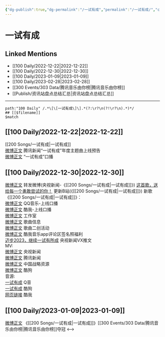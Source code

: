 ```yaml
---
{"dg-publish":true,"dg-permalink":"/一试有成","permalink":"/一试有成/","created":"2022-12-23T12:13:31.000+08:00","updated":"2023-04-10T15:29:13.326+08:00"}
---
```


# 一试有成

## Linked Mentions
- [[100 Daily/2022-12-22\|2022-12-22]]
- [[100 Daily/2022-12-30\|2022-12-30]]
- [[100 Daily/2023-01-09\|2023-01-09]]
- [[100 Daily/2023-02-28\|2023-02-28]]
- [[300 Events/303 Data/腾讯音乐由你榜\|腾讯音乐由你榜]]
- [[Publish/资讯站盘点总结汇总\|资讯站盘点总结汇总]]


---

```expander
path:"100 Daily" /.*\[\[一试有成\]\].*(?:\r?\n(?!\r?\n).*)*/
## [[$filename]]
$match
```
## [[100 Daily/2022-12-22\|2022-12-22]]
[[200 Songs/一试有成\|一试有成]]  
[微博正文](https://m.weibo.cn/2806170583/4849426398715447) 腾讯新闻“一试有成”年度主题曲上线预告  
[微博正文](https://m.weibo.cn/2806170583/4849423836254212) “一试有成”口播
## [[100 Daily/2022-12-30\|2022-12-30]]
[微博正文](https://m.weibo.cn/1736988591/4852309751768813) 转发微博(央视新闻-《[[200 Songs/一试有成\|一试有成]]》)
[这首歌，送给每一个勇敢尝试的你！](https://weibo.cn/sinaurl?u=https%3A%2F%2Fwww.bilibili.com%2Fvideo%2FBV1Kg411t7Rx%3Fbuvid%3DXYCEB41CBBEEB26E2EB689D435BBCB0522CD5%26is_story_h5%3Dfalse%26mid%3DIDfkmwdOSI52UhjS9cv%252BdA%253D%253D%26p%3D1%26share_from%3Dugc%26share_medium%3Dandroid%26share_plat%3Dandroid%26share_session_id%3D2b29f7cc-ac1b-4427-96b5-46b3e7b66861%26share_source%3DSINA%26share_tag%3Ds_i%26timestamp%3D1672409479%26up_id%3D456664753%26unique_k%3DfZHYx2v) 更新B站(《[[200 Songs/一试有成\|一试有成]]》)
新歌《[[200 Songs/一试有成\|一试有成]]》：  
[微博正文](https://m.weibo.cn/2169129705/4852315629028550) QQ音乐-上线口播  
[微博正文](https://m.weibo.cn/1738434147/4852315389694133) 酷我-上线口播  
[微博正文](https://m.weibo.cn/7478855230/4852327260109208) 工作室  
[微博正文](https://m.weibo.cn/6466290670/4852317607692176) 歌曲信息  
[微博正文](https://m.weibo.cn/2806170583/4852343683946978) 歌曲二创活动  
[微博正文](https://m.weibo.cn/6466290670/4852449343719312) 酷我音乐app评论区签名照福利  
[迈步2023，继续一试有所成](https://weibo.cn/sinaurl?u=https%3A%2F%2Fmp.weixin.qq.com%2Fs%2FbIHomibhFnpjLgo4HaKMmg) 央视新闻VX推文  
MV:  
[微博正文](https://m.weibo.cn/2656274875/4852307341083211) 央视新闻  
[微博正文](https://m.weibo.cn/2806170583/4852311514682259) 腾讯新闻  
[微博正文](https://m.weibo.cn/7774089243/4852368112357893) 中国战略资源  
[微博正文](https://m.weibo.cn/1665103091/4852315934165834) 酷狗  
音源:  
[一试有成](https://weibo.cn/sinaurl?u=https%3A%2F%2Fi.y.qq.com%2Fv8%2Fplaysong.html%3Fsongid%3D389839780%26source%3Dyqq%26ADTAG%3Dhz_wb_sf%26channelId%3D10081987) Q音  
[一试有成](https://weibo.cn/sinaurl?u=https%3A%2F%2Ft3.kugou.com%2Fsong.html%3Fid%3D8VhhebczGV3) 酷狗  
[网页链接](https://weibo.cn/sinaurl?u=http%3A%2F%2Fm.kuwo.cn%2Fnewh5app%2Fplay_detail%2F256511462) 酷我
## [[100 Daily/2023-01-09\|2023-01-09]]
[微博正文](https://m.weibo.cn/6733257358/4856018955930575) 《[[200 Songs/一试有成\|一试有成]]》[[300 Events/303 Data/腾讯音乐由你榜\|腾讯音乐由你榜]]夺冠
<-->